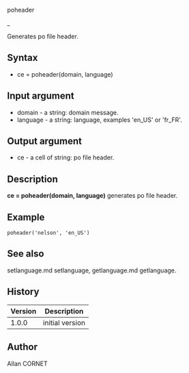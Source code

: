 



poheader

_

Generates po file header.

## Syntax

- ce = poheader(domain, language)

## Input argument

 - domain - a string: domain message.
 - language - a string: language, examples 'en_US' or 'fr_FR'.

## Output argument

 - ce - a cell of string: po file header.

## Description


  <p><b>ce = poheader(domain, language)</b> generates po file header.</p>


## Example

```Nelson
poheader('nelson', 'en_US')
```

## See also

setlanguage.md setlanguage, getlanguage.md getlanguage.
## History

|Version|Description|
|------|------|
|1.0.0|initial version|


## Author

Allan CORNET



